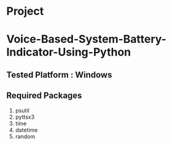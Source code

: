 # Project

# Voice-Based-System-Battery-Indicator-Using-Python

## Tested Platform : Windows

## Required Packages
1) psutil
2) pyttsx3
3) time
4) datetime
5) random
